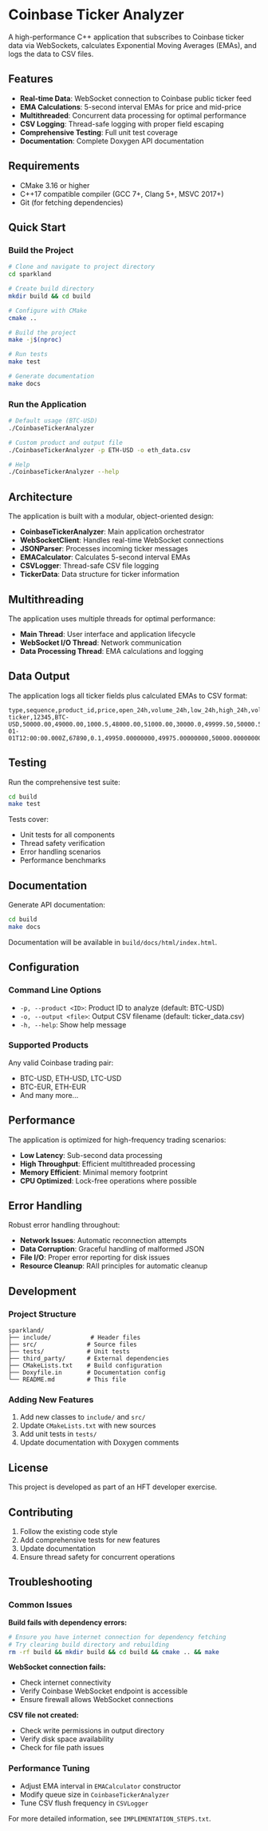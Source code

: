 # Coinbase Ticker Analyzer

A high-performance C++ application that subscribes to Coinbase ticker data via WebSockets, calculates Exponential Moving Averages (EMAs), and logs the data to CSV files.

## Features

- **Real-time Data**: WebSocket connection to Coinbase public ticker feed
- **EMA Calculations**: 5-second interval EMAs for price and mid-price
- **Multithreaded**: Concurrent data processing for optimal performance
- **CSV Logging**: Thread-safe logging with proper field escaping
- **Comprehensive Testing**: Full unit test coverage
- **Documentation**: Complete Doxygen API documentation

## Requirements

- CMake 3.16 or higher
- C++17 compatible compiler (GCC 7+, Clang 5+, MSVC 2017+)
- Git (for fetching dependencies)

## Quick Start

### Build the Project

```bash
# Clone and navigate to project directory
cd sparkland

# Create build directory
mkdir build && cd build

# Configure with CMake
cmake ..

# Build the project
make -j$(nproc)

# Run tests
make test

# Generate documentation
make docs
```

### Run the Application

```bash
# Default usage (BTC-USD)
./CoinbaseTickerAnalyzer

# Custom product and output file
./CoinbaseTickerAnalyzer -p ETH-USD -o eth_data.csv

# Help
./CoinbaseTickerAnalyzer --help
```

## Architecture

The application is built with a modular, object-oriented design:

- **CoinbaseTickerAnalyzer**: Main application orchestrator
- **WebSocketClient**: Handles real-time WebSocket connections
- **JSONParser**: Processes incoming ticker messages
- **EMACalculator**: Calculates 5-second interval EMAs
- **CSVLogger**: Thread-safe CSV file logging
- **TickerData**: Data structure for ticker information

## Multithreading

The application uses multiple threads for optimal performance:

- **Main Thread**: User interface and application lifecycle
- **WebSocket I/O Thread**: Network communication
- **Data Processing Thread**: EMA calculations and logging

## Data Output

The application logs all ticker fields plus calculated EMAs to CSV format:

```csv
type,sequence,product_id,price,open_24h,volume_24h,low_24h,high_24h,volume_30d,best_bid,best_ask,side,time,trade_id,last_size,price_ema,mid_price_ema,mid_price
ticker,12345,BTC-USD,50000.00,49000.00,1000.5,48000.00,51000.00,30000.0,49999.50,50000.50,buy,2024-01-01T12:00:00.000Z,67890,0.1,49950.00000000,49975.00000000,50000.00000000
```

## Testing

Run the comprehensive test suite:

```bash
cd build
make test
```

Tests cover:
- Unit tests for all components
- Thread safety verification
- Error handling scenarios
- Performance benchmarks

## Documentation

Generate API documentation:

```bash
cd build
make docs
```

Documentation will be available in `build/docs/html/index.html`.

## Configuration

### Command Line Options

- `-p, --product <ID>`: Product ID to analyze (default: BTC-USD)
- `-o, --output <file>`: Output CSV filename (default: ticker_data.csv)
- `-h, --help`: Show help message

### Supported Products

Any valid Coinbase trading pair:
- BTC-USD, ETH-USD, LTC-USD
- BTC-EUR, ETH-EUR
- And many more...

## Performance

The application is optimized for high-frequency trading scenarios:

- **Low Latency**: Sub-second data processing
- **High Throughput**: Efficient multithreaded processing
- **Memory Efficient**: Minimal memory footprint
- **CPU Optimized**: Lock-free operations where possible

## Error Handling

Robust error handling throughout:

- **Network Issues**: Automatic reconnection attempts
- **Data Corruption**: Graceful handling of malformed JSON
- **File I/O**: Proper error reporting for disk issues
- **Resource Cleanup**: RAII principles for automatic cleanup

## Development

### Project Structure

```
sparkland/
├── include/           # Header files
├── src/              # Source files
├── tests/            # Unit tests
├── third_party/      # External dependencies
├── CMakeLists.txt    # Build configuration
├── Doxyfile.in       # Documentation config
└── README.md         # This file
```

### Adding New Features

1. Add new classes to `include/` and `src/`
2. Update `CMakeLists.txt` with new sources
3. Add unit tests in `tests/`
4. Update documentation with Doxygen comments

## License

This project is developed as part of an HFT developer exercise.

## Contributing

1. Follow the existing code style
2. Add comprehensive tests for new features
3. Update documentation
4. Ensure thread safety for concurrent operations

## Troubleshooting

### Common Issues

**Build fails with dependency errors:**
```bash
# Ensure you have internet connection for dependency fetching
# Try clearing build directory and rebuilding
rm -rf build && mkdir build && cd build && cmake .. && make
```

**WebSocket connection fails:**
- Check internet connectivity
- Verify Coinbase WebSocket endpoint is accessible
- Ensure firewall allows WebSocket connections

**CSV file not created:**
- Check write permissions in output directory
- Verify disk space availability
- Check for file path issues

### Performance Tuning

- Adjust EMA interval in `EMACalculator` constructor
- Modify queue size in `CoinbaseTickerAnalyzer`
- Tune CSV flush frequency in `CSVLogger`

For more detailed information, see `IMPLEMENTATION_STEPS.txt`.
